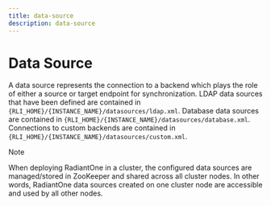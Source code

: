```yaml
---
title: data-source
description: data-source
---
```

         
# Data Source

A data source represents the connection to a backend which plays the role of either a source or target endpoint for synchronization. LDAP data sources that have been defined are contained in `{RLI_HOME}/{INSTANCE_NAME}/datasources/ldap.xml`. Database data sources are contained in `{RLI_HOME}/{INSTANCE_NAME}/datasources/database.xml`. Connections to custom backends are contained in `{RLI_HOME}/{INSTANCE_NAME}/datasources/custom.xml`.

>[!note]
>When deploying RadiantOne in a cluster, the configured data sources are managed/stored in ZooKeeper and shared across all cluster nodes. In other words, RadiantOne data sources created on one cluster node are accessible and used by all other nodes.
